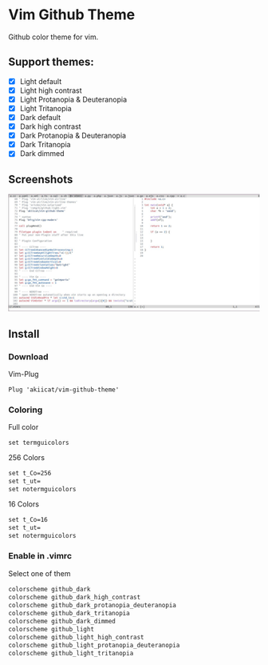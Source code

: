 # Vim Github Theme

Github color theme for vim.

## Support themes:

- [x] Light default
- [x] Light high contrast
- [x] Light Protanopia & Deuteranopia
- [x] Light Tritanopia
- [x] Dark default
- [x] Dark high contrast
- [x] Dark Protanopia & Deuteranopia
- [x] Dark Tritanopia
- [x] Dark dimmed

## Screenshots

![C syntax](./c.jpg)

## Install

### Download

Vim-Plug

```vim
Plug 'akiicat/vim-github-theme'
```

### Coloring

Full color

```vim
set termguicolors
```

256 Colors

```vim
set t_Co=256
set t_ut=
set notermguicolors
```

16 Colors

```vim
set t_Co=16
set t_ut=
set notermguicolors
```

### Enable in .vimrc

Select one of them

```vim
colorscheme github_dark
colorscheme github_dark_high_contrast
colorscheme github_dark_protanopia_deuteranopia
colorscheme github_dark_tritanopia
colorscheme github_dark_dimmed
colorscheme github_light
colorscheme github_light_high_contrast
colorscheme github_light_protanopia_deuteranopia
colorscheme github_light_tritanopia
```

